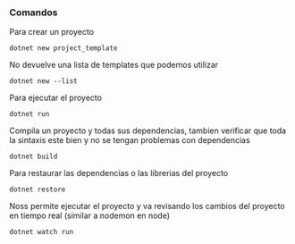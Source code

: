 ### Comandos


Para crear un proyecto
```
dotnet new project_template
```

No devuelve una lista de templates que podemos utilizar
```
dotnet new --list
```

Para ejecutar el proyecto
```
dotnet run
```

Compila un proyecto y todas sus dependencias, tambien verificar que toda la sintaxis este bien y no se tengan problemas con dependencias
```
dotnet build
```

Para restaurar las dependencias o las librerias del proyecto
```
dotnet restore
```

Noss permite ejecutar el proyecto y va revisando los cambios del proyecto en tiempo real (similar a nodemon en node)
```
dotnet watch run
```
